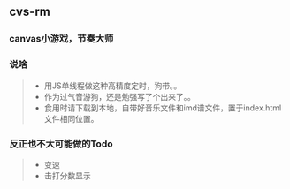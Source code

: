 ﻿## cvs-rm

### canvas小游戏，节奏大师

### 说啥
> * 用JS单线程做这种高精度定时，狗带。。
> * 作为过气音游狗，还是勉强写了个出来了。。
> * 食用时请下载到本地，自带好音乐文件和imd谱文件，置于index.html文件相同位置。

### 反正也不大可能做的Todo
> * 变速
> * 击打分数显示
